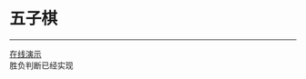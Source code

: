 # 五子棋
----------------------
<a href="http://southernxtar.com/Gokomu/" target="_blank">在线演示</a><br>
胜负判断已经实现
